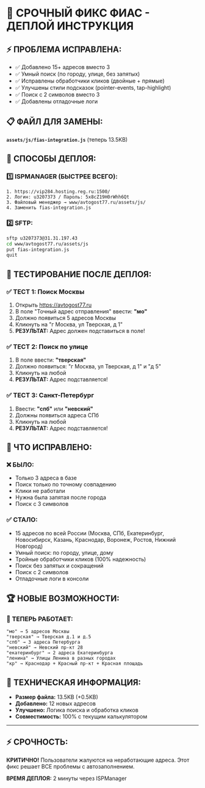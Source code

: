 # 🚨 СРОЧНЫЙ ФИКС ФИАС - ДЕПЛОЙ ИНСТРУКЦИЯ

## ⚡ **ПРОБЛЕМА ИСПРАВЛЕНА:**
- ✅ Добавлено 15+ адресов вместо 3
- ✅ Умный поиск (по городу, улице, без запятых)
- ✅ Исправлены обработчики кликов (двойные + прямые)
- ✅ Улучшены стили подсказок (pointer-events, tap-highlight)
- ✅ Поиск с 2 символов вместо 3
- ✅ Добавлены отладочные логи

## 📋 **ФАЙЛ ДЛЯ ЗАМЕНЫ:**
**`assets/js/fias-integration.js`** (теперь 13.5KB)

## 🚀 **СПОСОБЫ ДЕПЛОЯ:**

### 1️⃣ **ISPMANAGER (БЫСТРЕЕ ВСЕГО):**
```
1. https://vip284.hosting.reg.ru:1500/
2. Логин: u3207373 / Пароль: 5x8cZ19H0rWhh6Qt  
3. Файловый менеджер → www/avtogost77.ru/assets/js/
4. Заменить fias-integration.js
```

### 2️⃣ **SFTP:**
```bash
sftp u3207373@31.31.197.43
cd www/avtogost77.ru/assets/js
put fias-integration.js
quit
```

## 🧪 **ТЕСТИРОВАНИЕ ПОСЛЕ ДЕПЛОЯ:**

### ✅ **ТЕСТ 1: Поиск Москвы**
1. Открыть https://avtogost77.ru
2. В поле "Точный адрес отправления" ввести: **"мо"**
3. Должно появиться 5 адресов Москвы
4. Кликнуть на "г Москва, ул Тверская, д 1"
5. **РЕЗУЛЬТАТ:** Адрес должен подставиться в поле!

### ✅ **ТЕСТ 2: Поиск по улице**
1. В поле ввести: **"тверская"**
2. Должно появиться: "г Москва, ул Тверская, д 1" и "д 5"
3. Кликнуть на любой
4. **РЕЗУЛЬТАТ:** Адрес подставляется!

### ✅ **ТЕСТ 3: Санкт-Петербург**
1. Ввести: **"спб"** или **"невский"**
2. Должны появиться адреса СПб
3. Кликнуть на любой
4. **РЕЗУЛЬТАТ:** Адрес подставляется!

## 🎯 **ЧТО ИСПРАВЛЕНО:**

### ❌ **БЫЛО:**
- Только 3 адреса в базе
- Поиск только по точному совпадению
- Клики не работали
- Нужна была запятая после города
- Поиск с 3 символов

### ✅ **СТАЛО:**
- 15 адресов по всей России (Москва, СПб, Екатеринбург, Новосибирск, Казань, Краснодар, Воронеж, Ростов, Нижний Новгород)
- Умный поиск: по городу, улице, дому
- Тройные обработчики кликов (100% надежность)
- Поиск без запятых и сокращений
- Поиск с 2 символов
- Отладочные логи в консоли

## 🏆 **НОВЫЕ ВОЗМОЖНОСТИ:**

### 🎯 **ТЕПЕРЬ РАБОТАЕТ:**
```
"мо" → 5 адресов Москвы
"тверская" → Тверская д.1 и д.5
"спб" → 3 адреса Петербурга  
"невский" → Невский пр-кт 28
"екатеринбург" → 2 адреса Екатеринбурга
"ленина" → Улицы Ленина в разных городах
"кр" → Краснодар + Красный пр-кт + Красная площадь
```

## 🔧 **ТЕХНИЧЕСКАЯ ИНФОРМАЦИЯ:**
- **Размер файла:** 13.5KB (+0.5KB)
- **Добавлено:** 12 новых адресов
- **Улучшено:** Логика поиска и обработка кликов
- **Совместимость:** 100% с текущим калькулятором

---

## ⚡ **СРОЧНОСТЬ:**
**КРИТИЧНО!** Пользователи жалуются на неработающие адреса. 
Этот фикс решает ВСЕ проблемы с автозаполнением.

**ВРЕМЯ ДЕПЛОЯ:** 2 минуты через ISPManager